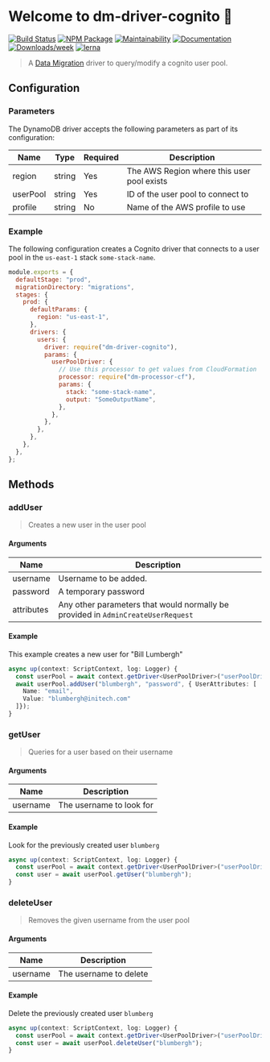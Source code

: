 # Welcome to dm-driver-cognito 👋

[![Build Status](https://github.com/theBenForce/data-migration/workflows/Release/badge.svg?branch=master)](https://github.com/theBenForce/data-migration/actions)
[![NPM Package](https://img.shields.io/npm/v/dm-driver-cognito)](https://www.npmjs.com/package/dm-driver-cognito)
[![Maintainability](https://api.codeclimate.com/v1/badges/89a0c1976c9b89979635/maintainability)](https://codeclimate.com/github/theBenForce/data-migration/maintainability)
[![Documentation](https://img.shields.io/badge/documentation-view-blue)](https://data-migration.js.org/)
[![Downloads/week](https://img.shields.io/npm/dw/dm-driver-cognito.svg)](https://npmjs.org/package/dm-driver-cognito)
[![lerna](https://img.shields.io/badge/maintained%20with-lerna-cc00ff.svg)](https://lerna.js.org/)

> A [Data Migration](https://www.npmjs.com/package/data-migration) driver to query/modify a cognito user pool.

## Configuration

### Parameters

The DynamoDB driver accepts the following parameters as part of its configuration:

| Name     | Type   | Required | Description                                |
| -------- | ------ | -------- | ------------------------------------------ |
| region   | string | Yes      | The AWS Region where this user pool exists |
| userPool | string | Yes      | ID of the user pool to connect to          |
| profile  | string | No       | Name of the AWS profile to use             |

### Example

The following configuration creates a Cognito driver that connects to a user pool in the `us-east-1` stack `some-stack-name`.

```javascript
module.exports = {
  defaultStage: "prod",
  migrationDirectory: "migrations",
  stages: {
    prod: {
      defaultParams: {
        region: "us-east-1",
      },
      drivers: {
        users: {
          driver: require("dm-driver-cognito"),
          params: {
            userPoolDriver: {
              // Use this processor to get values from CloudFormation
              processor: require("dm-processor-cf"),
              params: {
                stack: "some-stack-name",
                output: "SomeOutputName",
              },
            },
          },
        },
      },
    },
  },
};
```

## Methods

### addUser

> Creates a new user in the user pool

#### Arguments

| Name       | Description                                                                      |
| ---------- | -------------------------------------------------------------------------------- |
| username   | Username to be added.                                                            |
| password   | A temporary password                                                             |
| attributes | Any other parameters that would normally be provided in `AdminCreateUserRequest` |

#### Example

This example creates a new user for "Bill Lumbergh"

```typescript
async up(context: ScriptContext, log: Logger) {
  const userPool = await context.getDriver<UserPoolDriver>("userPoolDriver");
  await userPool.addUser("blumbergh", "password", { UserAttributes: [
    Name: "email",
    Value: "blumbergh@initech.com"
  ]});
}
```

### getUser

> Queries for a user based on their username

#### Arguments

| Name     | Description              |
| -------- | ------------------------ |
| username | The username to look for |

#### Example

Look for the previously created user `blumberg`

```typescript
async up(context: ScriptContext, log: Logger) {
  const userPool = await context.getDriver<UserPoolDriver>("userPoolDriver");
  const user = await userPool.getUser("blumbergh");
}
```

### deleteUser

> Removes the given username from the user pool

#### Arguments

| Name     | Description            |
| -------- | ---------------------- |
| username | The username to delete |

#### Example

Delete the previously created user `blumberg`

```typescript
async up(context: ScriptContext, log: Logger) {
  const userPool = await context.getDriver<UserPoolDriver>("userPoolDriver");
  const user = await userPool.deleteUser("blumbergh");
}
```
